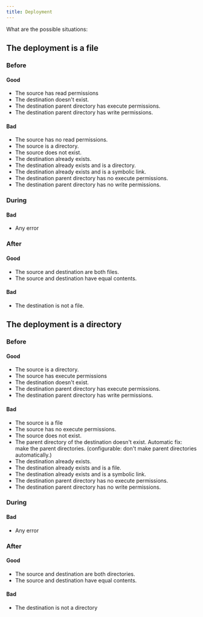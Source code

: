 ```yaml
---
title: Deployment
---
```


What are the possible situations:

## The deployment is a file
### Before
#### Good
- The source has read permissions
- The destination doesn't exist.
- The destination parent directory has execute permissions.
- The destination parent directory has write permissions.

#### Bad
- The source has no read permissions.
- The source is a directory.
- The source does not exist.
- The destination already exists.
- The destination already exists and is a directory.
- The destination already exists and is a symbolic link.
- The destination parent directory has no execute permissions.
- The destination parent directory has no write permissions.

### During
#### Bad
- Any error

### After
#### Good
- The source and destination are both files.
- The source and destination have equal contents.

#### Bad
- The destination is not a file.

## The deployment is a directory
### Before
#### Good
- The source is a directory.
- The source has execute permissions
- The destination doesn't exist.
- The destination parent directory has execute permissions.
- The destination parent directory has write permissions.

#### Bad
- The source is a file
- The source has no execute permissions.
- The source does not exist.
- The parent directory of the destination doesn't exist.
Automatic fix: make the parent directories.
(configurable: don't make parent directories automatically.)
- The destination already exists.
- The destination already exists and is a file.
- The destination already exists and is a symbolic link.
- The destination parent directory has no execute permissions.
- The destination parent directory has no write permissions.

### During
#### Bad
- Any error

### After
#### Good
- The source and destination are both directories.
- The source and destination have equal contents.

#### Bad
- The destination is not a directory

